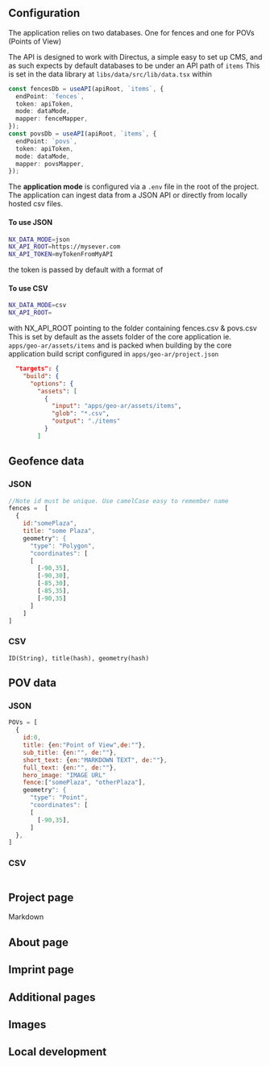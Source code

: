 ## Configuration

The application relies on two databases.
One for fences and one for POVs (Points of View)

The API is designed to work with Directus, a simple easy to set up CMS, and as such expects by default databases to be under an API path of `items`
This is set in the data library at `libs/data/src/lib/data.tsx` within

```typescript
const fencesDb = useAPI(apiRoot, `items`, {
  endPoint: `fences`,
  token: apiToken,
  mode: dataMode,
  mapper: fenceMapper,
});
const povsDb = useAPI(apiRoot, `items`, {
  endPoint: `povs`,
  token: apiToken,
  mode: dataMode,
  mapper: povsMapper,
});
```

The **application mode** is configured via a `.env` file in the root of the project.
The application can ingest data from a JSON API or directly from locally hosted csv files.

#### To use JSON

```bash
NX_DATA_MODE=json
NX_API_ROOT=https://mysever.com
NX_API_TOKEN=myTokenFromMyAPI
```

the token is passed by default with a format of

#### To use CSV

```bash
NX_DATA_MODE=csv
NX_API_ROOT=
```

with NX_API_ROOT pointing to the folder containing fences.csv & povs.csv
This is set by default as the assets folder of the core application
ie. `apps/geo-ar/assets/items`
and is packed when building by the core application build script configured in `apps/geo-ar/project.json`

```json
  "targets": {
    "build": {
      "options": {
        "assets": [
          {
            "input": "apps/geo-ar/assets/items",
            "glob": "*.csv",
            "output": "./items"
          }
        ]
```

## Geofence data

### JSON
```javascript
//Note id must be unique. Use camelCase easy to remember name
fences =  [
  {
    id:"somePlaza", 
    title: "some Plaza",  
    geometry": {
      "type": "Polygon",
      "coordinates": [
      [
        [-90,35],
        [-90,30],
        [-85,30],
        [-85,35],
        [-90,35]
      ]
    ]
]
```
### CSV
```csv
ID(String), title(hash), geometry(hash)
```

## POV data

### JSON
```javascript
POVs = [
  {
    id:0, 
    title: {en:"Point of View",de:""},
    sub_title: {en:"", de:""},
    short_text: {en:"MARKDOWN TEXT", de:""},
    full_text: {en:"", de:""},
    hero_image: "IMAGE URL"
    fence:["somePlaza", "otherPlaza"],
    geometry": {
      "type": "Point",
      "coordinates": [
      [
        [-90,35],
      ]
  },
]

```

### CSV
```csv

```


## Project page
Markdown
## About page

## Imprint page

## Additional pages

## Images

## Local development
